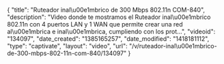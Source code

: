 {
    "title": "Ruteador inal\u00e1mbrico de 300 Mbps 802.11n COM-840",
    "description": "Video donde te mostramos el Ruteador inal\u00e1mbrico 802.11n con 4 puertos LAN y 1 WAN que permite crear una red al\u00e1mbrica e inal\u00e1mbrica, cumpliendo con los prot...",
    "videoid": "134097",
    "date_created": "1385165257",
    "date_modified": "1418181112",
    "type": "captivate",
    "layout": "video",
    "url": "\/v\/ruteador-inal\u00e1mbrico-de-300-mbps-802-11n-com-840\/134097"
}